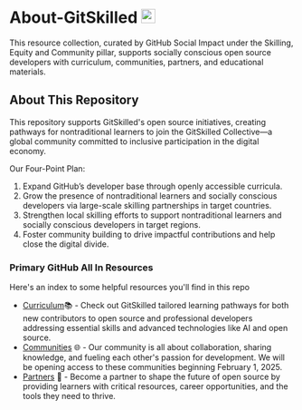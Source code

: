 # About-GitSkilled <img src="https://avatars.githubusercontent.com/u/189777612?s=200&v=4" width="25" height="25" />

This resource collection, curated by GitHub Social Impact under the Skilling, Equity and Community pillar, supports socially conscious open source developers with curriculum, communities, partners, and educational materials.

## About This Repository
This repository supports GitSkilled's open source initiatives, creating pathways for nontraditional learners to join the GitSkilled Collective—a global community committed to inclusive participation in the digital economy.

Our Four-Point Plan:
1. Expand GitHub’s developer base through openly accessible curricula.
2. Grow the presence of nontraditional learners and socially conscious developers via large-scale skilling partnerships in target countries.
3. Strengthen local skilling efforts to support nontraditional learners  and socially conscious developers in target regions.
4. Foster community building to drive impactful contributions and help close the digital divide.


### Primary GitHub All In Resources

Here's an index to some helpful resources you'll find in this repo

- [Curriculum](https://github.com/GitSkilled/About-GitSkilled/blob/main/curriculum.md)📚  - Check out GitSkilled tailored learning pathways for both new contributors to open source and professional developers addressing essential skills and advanced technologies like AI and open source.
- [Communities](https://github.com/GitSkilled/About-GitSkilled/blob/main/communities.md) 🌐 - Our community is all about collaboration, sharing knowledge, and fueling each other's passion for development. We will be opening access to these communities beginning February 1, 2025.
- [Partners](https://github.com/GitSkilled/About-GitSkilled/blob/main/partners.md) 👥 - Become a partner to shape the future of open source by providing learners with critical resources, career opportunities, and the tools they need to thrive.
